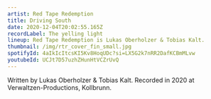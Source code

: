 ```yaml
---
artist: Red Tape Redemption
title: Driving South
date: 2020-12-04T20:02:55.165Z
recordLabel: The yelling light
lineup: Red Tape Redemption is Lukas Oberholzer & Tobias Kalt.
thumbnail: /img/rtr_cover_fin_small.jpg
spotifyId: 4aIkIcItcsKI5Kv8HoqUDc?si=LX5G2k7nRR2DafKCBmMLvw
youtubeId: UCJt7D57uzhZHunHtVCZrUvQ
---
```

Written by Lukas Oberholzer & Tobias Kalt. Recorded in 2020 at Verwaltzen-Productions, Kollbrunn.
